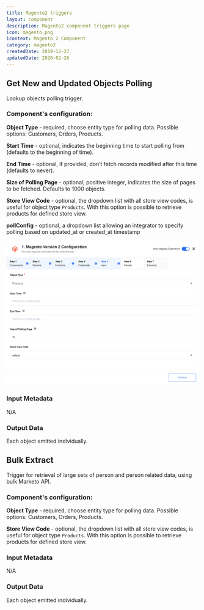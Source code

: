 ```yaml
---
title: Magento2 triggers
layout: component
description: Magento2 component triggers page
icon: magento.png
icontext: Magento 2 Component
category: magento2
createdDate: 2019-12-27
updatedDate: 2020-02-26
---
```


## Get New and Updated Objects Polling

Lookup objects polling trigger.

### Component's configuration:

**Object Type** - required, choose entity type for polling data. Possible options: Customers, Orders, Products.

**Start Time** - optional, indicates the beginning time to start polling from (defaults to the beginning of time).

**End Time** - optional, if provided, don’t fetch records modified after this time (defaults to never).

**Size of Polling Page** - optional, positive integer, indicates the size of pages to be fetched. Defaults to 1000 objects.

**Store View Code** - optional, the dropdown list with all store view codes, is useful for object type `Products`. With this option is possible to retrieve products for defined store view.

**pollConfig** - optional, a dropdown list allowing an integrator to specify polling based on updated_at or created_at timestamp

![image](img/trigger-configuration.png)

### Input Metadata

N/A

### Output Data

Each object emitted individually.

## Bulk Extract

Trigger for retrieval of large sets of person and person related data, using bulk Marketo API.

### Component's configuration:

**Object Type** - required, choose entity type for polling data. Possible options: Customers, Orders, Products.

**Store View Code** - optional, the dropdown list with all store view codes, is useful for object type `Products`. With this option is possible to retrieve products for defined store view.

### Input Metadata

N/A

### Output Data

Each object emitted individually.

